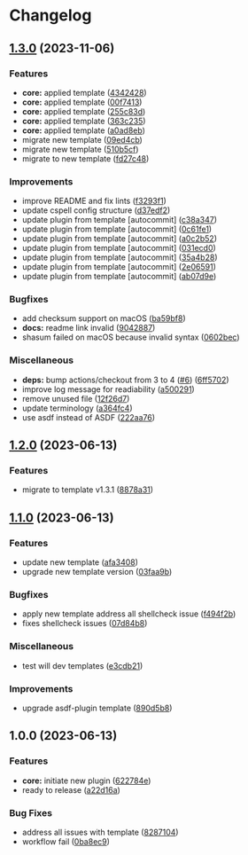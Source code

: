 # Changelog

## [1.3.0](https://github.com/kc-workspace/asdf-kubectl/compare/v1.2.0...v1.3.0) (2023-11-06)


### Features

* **core:** applied template ([4342428](https://github.com/kc-workspace/asdf-kubectl/commit/43424284e1c071e94b740c66a95b421483aee515))
* **core:** applied template ([00f7413](https://github.com/kc-workspace/asdf-kubectl/commit/00f7413b18f366e6e56019c6e85d920aa669d697))
* **core:** applied template ([255c83d](https://github.com/kc-workspace/asdf-kubectl/commit/255c83da2d0803fc3be2648c963e02b4ff623de8))
* **core:** applied template ([363c235](https://github.com/kc-workspace/asdf-kubectl/commit/363c235a4dde888032b00290deeecf32ed204b00))
* **core:** applied template ([a0ad8eb](https://github.com/kc-workspace/asdf-kubectl/commit/a0ad8ebc4d4cfe5f8bf52b3242b0df882bf95d4d))
* migrate new template ([09ed4cb](https://github.com/kc-workspace/asdf-kubectl/commit/09ed4cbed32c13d555fc9ef62a7c78899018105b))
* migrate new template ([510b5cf](https://github.com/kc-workspace/asdf-kubectl/commit/510b5cf13bbe45f1338d319177e4043402b00630))
* migrate to new template ([fd27c48](https://github.com/kc-workspace/asdf-kubectl/commit/fd27c48e2b221ce8833925712a120daf99c42340))


### Improvements

* improve README and fix lints ([f3293f1](https://github.com/kc-workspace/asdf-kubectl/commit/f3293f19d4f1d562db018b9714793489cbdd4adc))
* update cspell config structure ([d37edf2](https://github.com/kc-workspace/asdf-kubectl/commit/d37edf29c662719e50156b489727a7adc2b57705))
* update plugin from template [autocommit] ([c38a347](https://github.com/kc-workspace/asdf-kubectl/commit/c38a347fe87e7e8f15ef2158300beb6b7676b1da))
* update plugin from template [autocommit] ([0c61fe1](https://github.com/kc-workspace/asdf-kubectl/commit/0c61fe1a6e6af0b0cd71fc5e8efe1d2052ac6601))
* update plugin from template [autocommit] ([a0c2b52](https://github.com/kc-workspace/asdf-kubectl/commit/a0c2b52fc0ee55d95e66877000601056aa71a99b))
* update plugin from template [autocommit] ([031ecd0](https://github.com/kc-workspace/asdf-kubectl/commit/031ecd0debbdefbc374a3c23085392d9026fe3bc))
* update plugin from template [autocommit] ([35a4b28](https://github.com/kc-workspace/asdf-kubectl/commit/35a4b288d5ebead0f7695da6fa879f61f30c8b05))
* update plugin from template [autocommit] ([2e06591](https://github.com/kc-workspace/asdf-kubectl/commit/2e06591133c3b80f34ae89f9d0ac533bd40053c4))
* update plugin from template [autocommit] ([ab07d9e](https://github.com/kc-workspace/asdf-kubectl/commit/ab07d9e9e86923f91701eefc3a944e55d14dac00))


### Bugfixes

* add checksum support on macOS ([ba59bf8](https://github.com/kc-workspace/asdf-kubectl/commit/ba59bf8387ccf494d7b2f066fee1a3a3ad9ff03a))
* **docs:** readme link invalid ([9042887](https://github.com/kc-workspace/asdf-kubectl/commit/904288723ba446378c1b1ed2e7db1225ea3183aa))
* shasum failed on macOS because invalid syntax ([0602bec](https://github.com/kc-workspace/asdf-kubectl/commit/0602becbc4cda533670b8d0b98e9a8055317cd8f))


### Miscellaneous

* **deps:** bump actions/checkout from 3 to 4 ([#6](https://github.com/kc-workspace/asdf-kubectl/issues/6)) ([6ff5702](https://github.com/kc-workspace/asdf-kubectl/commit/6ff570286fb91426dda03db0040cfecb10db3c45))
* improve log message for readiability ([a500291](https://github.com/kc-workspace/asdf-kubectl/commit/a500291e555539e1a5e47788de913450d99a3f4d))
* remove unused file ([12f26d7](https://github.com/kc-workspace/asdf-kubectl/commit/12f26d7ccba74e570ef63a0371fc69e64c4c5ec1))
* update terminology ([a364fc4](https://github.com/kc-workspace/asdf-kubectl/commit/a364fc4cc5734c56f7cb380b1132a55a27296a9e))
* use asdf instead of ASDF ([222aa76](https://github.com/kc-workspace/asdf-kubectl/commit/222aa76b38b8769312f3bfa6f10d00044404f15a))

## [1.2.0](https://github.com/kc-workspace/asdf-kubectl/compare/v1.1.0...v1.2.0) (2023-06-13)


### Features

* migrate to template v1.3.1 ([8878a31](https://github.com/kc-workspace/asdf-kubectl/commit/8878a31ddd1770efcb8e8753aaae2d1f279d3bf6))

## [1.1.0](https://github.com/kc-workspace/asdf-kubectl/compare/v1.0.0...v1.1.0) (2023-06-13)


### Features

* update new template ([afa3408](https://github.com/kc-workspace/asdf-kubectl/commit/afa34080496425cf95694d327b40ed3e337b8fae))
* upgrade new template version ([03faa9b](https://github.com/kc-workspace/asdf-kubectl/commit/03faa9b765a0683f681e7d5faee55455d7fa9492))


### Bugfixes

* apply new template address all shellcheck issue ([f494f2b](https://github.com/kc-workspace/asdf-kubectl/commit/f494f2be9e9780f6c01c899cd0bf4064daabf647))
* fixes shellcheck issues ([07d84b8](https://github.com/kc-workspace/asdf-kubectl/commit/07d84b8715c7eb4b1899bd0a89efc1c5fa64d670))


### Miscellaneous

* test will dev templates ([e3cdb21](https://github.com/kc-workspace/asdf-kubectl/commit/e3cdb2197c87876fd3051c6634a09df162302f14))


### Improvements

* upgrade asdf-plugin template ([890d5b8](https://github.com/kc-workspace/asdf-kubectl/commit/890d5b8575a4807df2a6a8a9d1970949bf40c003))

## 1.0.0 (2023-06-13)


### Features

* **core:** initiate new plugin ([622784e](https://github.com/kc-workspace/asdf-kubectl/commit/622784e77a06961b429def920463a891840c034e))
* ready to release ([a22d16a](https://github.com/kc-workspace/asdf-kubectl/commit/a22d16a05d2c9efe474fbc35cecaa88981b00a9b))


### Bug Fixes

* address all issues with template ([8287104](https://github.com/kc-workspace/asdf-kubectl/commit/8287104bf162cb127392c75236bb051868c5f473))
* workflow fail ([0ba8ec9](https://github.com/kc-workspace/asdf-kubectl/commit/0ba8ec9ab09984a523171a6595426a6f2c0744e0))
